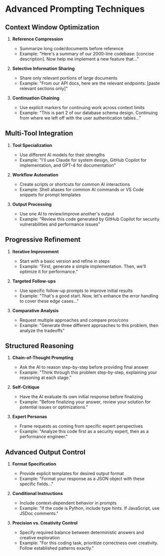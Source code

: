 # Advanced Prompting Techniques

## Context Window Optimization

1. **Reference Compression**
   - Summarize long code/documents before reference
   - Example: "Here's a summary of our 2000-line codebase: [concise description]. Now help me implement a new feature that..."

2. **Selective Information Sharing**
   - Share only relevant portions of large documents
   - Example: "From our API docs, here are the relevant endpoints: [paste relevant sections only]"

3. **Continuation Chaining**
   - Use explicit markers for continuing work across context limits
   - Example: "This is part 2 of our database schema design. Continuing from where we left off with the user authentication tables..."

## Multi-Tool Integration

1. **Tool Specialization**
   - Use different AI models for their strengths
   - Example: "I'll use Claude for system design, GitHub Copilot for implementation, and GPT-4 for documentation"

2. **Workflow Automation**
   - Create scripts or shortcuts for common AI interactions
   - Example: Shell aliases for common AI commands or VS Code snippets for prompt templates

3. **Output Processing**
   - Use one AI to review/improve another's output
   - Example: "Review this code generated by GitHub Copilot for security vulnerabilities and performance issues"

## Progressive Refinement

1. **Iterative Improvement**
   - Start with a basic version and refine in steps
   - Example: "First, generate a simple implementation. Then, we'll optimize it for performance."

2. **Targeted Follow-ups**
   - Use specific follow-up prompts to improve initial results
   - Example: "That's a good start. Now, let's enhance the error handling to cover these edge cases..."

3. **Comparative Analysis**
   - Request multiple approaches and compare pros/cons
   - Example: "Generate three different approaches to this problem, then analyze the tradeoffs"

## Structured Reasoning

1. **Chain-of-Thought Prompting**
   - Ask the AI to reason step-by-step before providing final answer
   - Example: "Think through this problem step-by-step, explaining your reasoning at each stage."

2. **Self-Critique**
   - Have the AI evaluate its own initial response before finalizing
   - Example: "Before finalizing your answer, review your solution for potential issues or optimizations."

3. **Expert Personas**
   - Frame requests as coming from specific expert perspectives
   - Example: "Analyze this code first as a security expert, then as a performance engineer."

## Advanced Output Control

1. **Format Specification**
   - Provide explicit templates for desired output format
   - Example: "Format your response as a JSON object with these specific fields..."

2. **Conditional Instructions**
   - Include context-dependent behavior in prompts
   - Example: "If the code is Python, include type hints. If JavaScript, use JSDoc comments."

3. **Precision vs. Creativity Control**
   - Specify required balance between deterministic answers and creative exploration
   - Example: "For this coding task, prioritize correctness over creativity. Follow established patterns exactly."